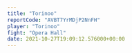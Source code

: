 ```yaml
---
title: "Torinoo"
reportCode: "AVBT7YrMDjP2NnFH"
player: "Torinoo"
fight: "Opera Hall"
date: 2021-10-27T19:09:12.576000+00:00
---
```

